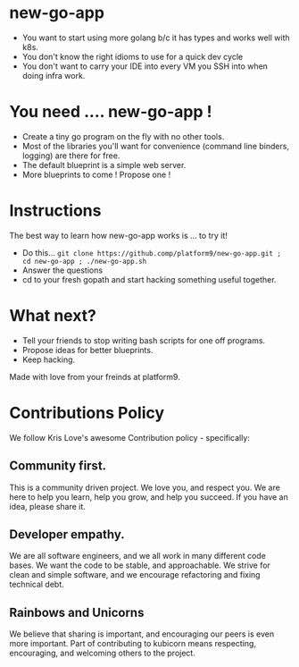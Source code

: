 # new-go-app

- You want to start using more golang b/c it has types and works well with k8s.
- You don't know the right idioms to use for a quick dev cycle
- You don't want to carry your IDE into every VM you SSH into when doing infra work.

# You need .... new-go-app !

- Create a tiny go program on the fly with no other tools.
- Most of the libraries you'll want for convenience (command line binders, logging) are there for free.
- The default blueprint is a simple web server.
- More blueprints to come !  Propose one !

# Instructions

The best way to learn how new-go-app works is ... to try it!

- Do this... `git clone https://github.comp/platform9/new-go-app.git ; cd new-go-app ; ./new-go-app.sh`
- Answer the questions
- cd to your fresh gopath and start hacking something useful together.

# What next?

- Tell your friends to stop writing bash scripts for one off programs.
- Propose ideas for better blueprints.
- Keep hacking.

Made with love from your freinds at platform9.

# Contributions Policy

We follow Kris Love's awesome Contribution policy - specifically:

## Community first.
This is a community driven project. We love you, and respect you. We are here to help you learn, help you grow, and help you succeed. If you have an idea, please share it.

## Developer empathy.
We are all software engineers, and we all work in many different code bases. We want the code to be stable, and approachable. We strive for clean and simple software, and we encourage refactoring and fixing technical debt.

## Rainbows and Unicorns
We believe that sharing is important, and encouraging our peers is even more important. Part of contributing to kubicorn means respecting, encouraging, and welcoming others to the project.
